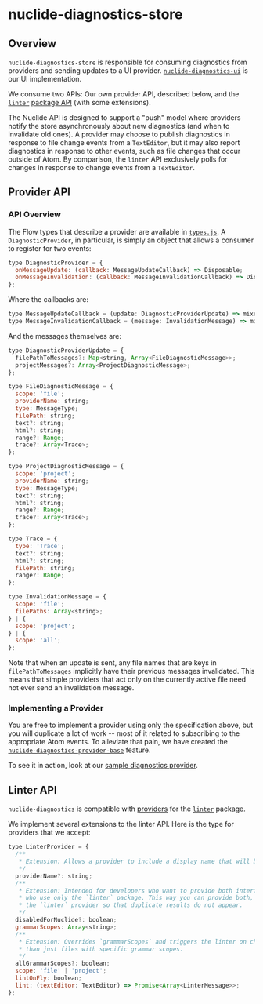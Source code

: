 # nuclide-diagnostics-store

## Overview

`nuclide-diagnostics-store` is responsible for consuming diagnostics from providers and sending
updates to a UI provider.
[`nuclide-diagnostics-ui`](https://github.com/facebook/nuclide/tree/master/pkg/nuclide-diagnostics-ui)
is our UI implementation.

We consume two APIs: Our own provider API, described below, and the
[`linter`](https://atom.io/packages/linter) [package
API](https://github.com/atom-community/linter/wiki/Linter-API) (with some extensions).

The Nuclide API is designed to support a "push" model where providers notify the store
asynchronously about new diagnostics (and when to invalidate old ones). A provider may choose to
publish diagnostics in response to file change events from a `TextEditor`, but it may also report
diagnostics in response to other events, such as file changes that occur outside of Atom. By
comparison, the `linter` API exclusively polls for changes in response to change events from a
`TextEditor`.

## Provider API

### API Overview

The Flow types that describe a provider are available in
[`types.js`](https://github.com/facebook/nuclide/blob/master/pkg/nuclide-diagnostics-base/lib/types.js).
A `DiagnosticProvider`, in particular, is simply an object that allows a consumer to register for
two events:

```js
type DiagnosticProvider = {
  onMessageUpdate: (callback: MessageUpdateCallback) => Disposable;
  onMessageInvalidation: (callback: MessageInvalidationCallback) => Disposable;
};
```

Where the callbacks are:

```js
type MessageUpdateCallback = (update: DiagnosticProviderUpdate) => mixed;
type MessageInvalidationCallback = (message: InvalidationMessage) => mixed;
```

And the messages themselves are:

```js
type DiagnosticProviderUpdate = {
  filePathToMessages?: Map<string, Array<FileDiagnosticMessage>>;
  projectMessages?: Array<ProjectDiagnosticMessage>;
};

type FileDiagnosticMessage = {
  scope: 'file';
  providerName: string;
  type: MessageType;
  filePath: string;
  text?: string;
  html?: string;
  range?: Range;
  trace?: Array<Trace>;
};

type ProjectDiagnosticMessage = {
  scope: 'project';
  providerName: string;
  type: MessageType;
  text?: string;
  html?: string;
  range?: Range;
  trace?: Array<Trace>;
};

type Trace = {
  type: 'Trace';
  text?: string;
  html?: string;
  filePath: string;
  range?: Range;
};

type InvalidationMessage = {
  scope: 'file';
  filePaths: Array<string>;
} | {
  scope: 'project';
} | {
  scope: 'all';
};
```

Note that when an update is sent, any file names that are keys in `filePathToMessages` implicitly
have their previous messages invalidated. This means that simple providers that act only on the
currently active file need not ever send an invalidation message.

### Implementing a Provider

You are free to implement a provider using only the specification above, but you will duplicate a
lot of work -- most of it related to subscribing to the appropriate Atom events. To alleviate that
pain, we have created the
[`nuclide-diagnostics-provider-base`](https://github.com/facebook/nuclide/tree/master/pkg/nuclide-diagnostics-provider-base)
feature.

To see it in action, look at our [sample diagnostics
provider](https://github.com/facebook/nuclide/tree/master/pkg/sample/diagnostics-provider).

## Linter API

`nuclide-diagnostics` is compatible with
[providers](https://github.com/atom-community/linter/wiki/Linter-API) for the
[`linter`](https://atom.io/packages/linter) package.

We implement several extensions to the linter API. Here is the type for providers that we accept:

```js
type LinterProvider = {
  /**
   * Extension: Allows a provider to include a display name that will be shown with its messages.
   */
  providerName?: string;
  /**
   * Extension: Intended for developers who want to provide both interfaces to cater towards people
   * who use only the `linter` package. This way you can provide both, but tell Nuclide to ignore
   * the `linter` provider so that duplicate results do not appear.
   */
  disabledForNuclide?: boolean;
  grammarScopes: Array<string>;
  /**
   * Extension: Overrides `grammarScopes` and triggers the linter on changes to any file, rather
   * than just files with specific grammar scopes.
   */
  allGrammarScopes?: boolean;
  scope: 'file' | 'project';
  lintOnFly: boolean;
  lint: (textEditor: TextEditor) => Promise<Array<LinterMessage>>;
};
```

